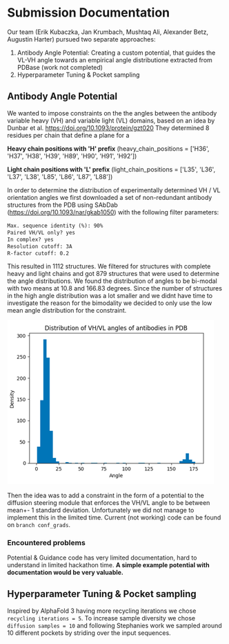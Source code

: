 # Submission Documentation
Our team (Erik Kubaczka, Jan Krumbach, Mushtaq Ali, Alexander Betz, Augustin Harter) pursued two separate approaches:
1. Antibody Angle Potential: Creating a custom potential, that guides the VL-VH angle towards an empirical angle distributione extracted from PDBase (work not completed)
2. Hyperparameter Tuning & Pocket sampling

## Antibody Angle Potential
We wanted to impose constraints on the the angles between the antibody variable heavy (VH) and variable light (VL) domains, based on an idea by
Dunbar et al. https://doi.org/10.1093/protein/gzt020
They determined 8 residues per chain that define a plane for a

**Heavy chain positions with 'H' prefix**
(heavy_chain_positions = ['H36', 'H37', 'H38', 'H39', 'H89', 'H90', 'H91', 'H92'])

**Light chain positions with 'L' prefix**
(light_chain_positions = ['L35', 'L36', 'L37', 'L38', 'L85', 'L86', 'L87', 'L88'])

In order to determine the distribution of experimentally determined VH / VL orientation angles we first downloaded a set of non-redundant antibody structures from the PDB using SAbDab (https://doi.org/10.1093/nar/gkab1050) with the following filter parameters:

```
Max. sequence identity (%): 90%
Paired VH/VL only? yes
In complex? yes
Resolution cutoff: 3A
R-factor cutoff: 0.2
```

This resulted in 1112 structures. We filtered for structures with complete heavy and light chains and got 879 structures that were used to determine the angle distributions. We found the distribution of angles to be bi-modal with two means at 10.8 and 166.83 degrees. Since the number of structures in the high angle distribution was a lot smaller and we didnt have time to investigate the reason for the bimodality we decided to only use the low mean angle distribution for the constraint.

![Histogram over VL/HL angle distributions](angle_hist.png)

Then the idea was to add a constraint in the form of a potential to the diffusion steering module that enforces the VH/VL angle to be between 
mean+- 1 standard deviation. Unfortunately we did not manage to implement this in the limited time. Current (not working) code can be found on `branch conf_grads`.

### Encountered problems

Potential & Guidance code has very limited documentation, hard to understand in limited hackathon time. **A simple example potential with documentation would be very valuable.**

## Hyperparameter Tuning & Pocket sampling

Inspired by AlphaFold 3 having more recycling iterations we chose `recycling iterations = 5`. To increase sample diversity we chose `diffusion samples = 10` and following Stephanies work we sampled around 10 different pockets by striding over the input sequences.


